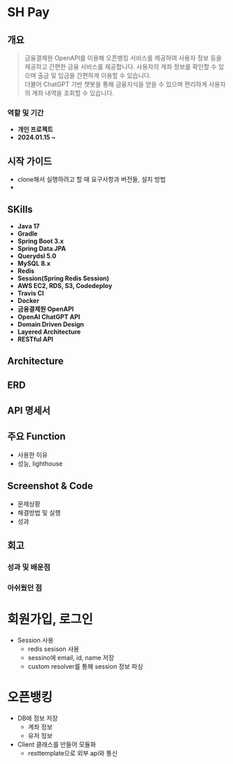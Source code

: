 # SH Pay

## 개요
> 금융결제원 OpenAPI를 이용해 오픈뱅킹 서비스를 제공하여 사용자 정보 등을 제공하고 간편한 금융 서비스를 제공합니다. 사용자의 계좌 정보를 확인할 수 있으며 출금 및 입금을 간편하게 이용할 수 있습니다.<br>
> 더불어 ChatGPT 기반 챗봇을 통해 금융지식을 얻을 수 있으며 편리하게 사용자의 계좌 내역을 조회할 수 있습니다.

### 역할 및 기간
- **개인 프로젝트**
- **2024.01.15 ~** 

## 시작 가이드
- clone해서 실행하려고 할 때 요구사항과 버전들, 설치 방법
-

## SKills
- **Java 17**
- **Gradle**
- **Spring Boot 3.x**
- **Spring Data JPA**
- **Querydsl 5.0**
- **MySQL 8.x**
- **Redis**
- **Session(Spring Redis Session)**
- **AWS EC2, RDS, S3, Codedeploy**
- **Travis CI**
- **Docker**
- **금융결제원 OpenAPI**
- **OpenAI ChatGPT API** 
- **Domain Driven Design**
- **Layered Architecture**
- **RESTful API**





## Architecture

## ERD


## API 명세서



## 주요 Function
- 사용한 이유
- 성능, lighthouse

## Screenshot & Code

- 문제상황
- 해결방법 및 실행
- 성과

## 회고

### 성과 및 배운점

### 아쉬웠던 점

# 회원가입, 로그인
- Session 사용
  - redis sesison 사용
  - sessino에 email, id, name 저장
  - custom resolver를 통해 session 정보 파싱

# 오픈뱅킹
- DB에 정보 저장
  - 계좌 정보
  - 유저 정보
- Client 클래스를 만들어 모듈화
  - resttemplate으로 외부 api와 통신

